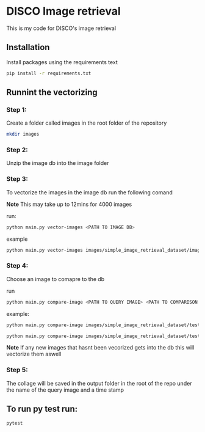 # DISCO Image retrieval

This is my code for DISCO's image retrieval 

## Installation

Install packages using the requirements text

```bash
pip install -r requirements.txt
```

## Runnint the vectorizing

### Step 1:
Create a folder called images in the root folder of the repository
```bash
mkdir images
```

### Step 2:
Unzip the image db into the image folder

### Step 3:

To vectorize the images in the image db run the following comand 

**Note**  This may take up to 12mins for 4000 images

run:
```bash
python main.py vector-images <PATH TO IMAGE DB>
```

example
```bash
python main.py vector-images images/simple_image_retrieval_dataset/image-db/
```

### Step 4:
Choose an image to comapre to the db

run
```bash
python main.py compare-image <PATH TO QUERY IMAGE> <PATH TO COMPARISON DB FOLDER> <--n NUMBER OF OUTPUTS (DEFUALT 5)>
```
example:
```bash
python main.py compare-image images/simple_image_retrieval_dataset/test.png images/simple_image_retrieval_dataset/image-db/ --n 10
```
```bash
python main.py compare-image images/simple_image_retrieval_dataset/test.png images/simple_image_retrieval_dataset/image-db/
```
**Note** If any new images that hasnt been vecorized gets into the db this will vectorize them aswell

### Step 5:
The collage will be saved in the output folder in the root of the repo under the name of the query image and a time stamp


## To run py test run:
```bash
pytest 
```

